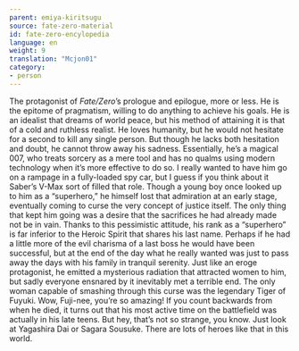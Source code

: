 ```yaml
---
parent: emiya-kiritsugu
source: fate-zero-material
id: fate-zero-encylopedia
language: en
weight: 9
translation: "Mcjon01"
category:
- person
---
```


The protagonist of *Fate/Zero*’s prologue and epilogue, more or less.
He is the epitome of pragmatism, willing to do anything to achieve his goals. He is an idealist that dreams of world peace, but his method of attaining it is that of a cold and ruthless realist. He loves humanity, but he would not hesitate for a second to kill any single person. But though he lacks both hesitation and doubt, he cannot throw away his sadness.
Essentially, he’s a magical 007, who treats sorcery as a mere tool and has no qualms using modern technology when it’s more effective to do so. I really wanted to have him go on a rampage in a fully-loaded spy car, but I guess if you think about it Saber’s V-Max sort of filled that role.
Though a young boy once looked up to him as a “superhero,” he himself lost that admiration at an early stage, eventually coming to curse the very concept of justice itself. The only thing that kept him going was a desire that the sacrifices he had already made not be in
vain. Thanks to this pessimistic attitude, his rank as a “superhero” is far inferior to the Heroic Spirit that shares his last name. Perhaps if he had a little more of the evil charisma of a last boss he would have been successful, but at the end of the day what he really wanted was just to pass away the days with his family in tranquil serenity.
Just like an eroge protagonist, he emitted a mysterious radiation that attracted women to him, but sadly everyone ensnared by it inevitably met a terrible end. The only woman capable of smashing through this curse was the legendary Tiger of Fuyuki. Wow, Fuji-nee, you’re so amazing!
If you count backwards from when he died, it turns out that his most active time on the battlefield was actually in his late teens. But hey, that’s not so strange, you know. Just look at Yagashira Dai or Sagara Sousuke. There are lots of heroes like that in this world.

